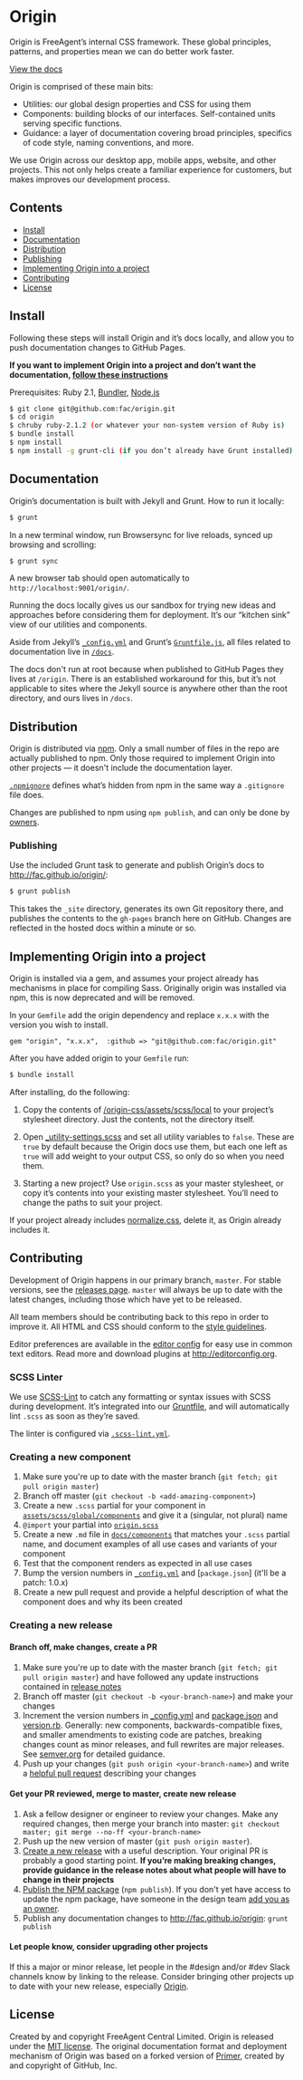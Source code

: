 # Origin

Origin is FreeAgent’s internal CSS framework. These global principles, patterns, and properties mean we can do better work faster.

[View the docs](http://fac.github.io/origin/)

Origin is comprised of these main bits:

* Utilities: our global design properties and CSS for using them
* Components: building blocks of our interfaces. Self-contained units serving specific functions.
* Guidance: a layer of documentation covering broad principles, specifics of code style, naming conventions, and more.

We use Origin across our desktop app, mobile apps, website, and other projects. This not only helps create a familiar experience for customers, but makes improves our development process.


## Contents

- [Install](#install)
- [Documentation](#documentation)
- [Distribution](#distribution)
- [Publishing](#publishing)
- [Implementing Origin into a project](#implementing-origin-into-a-project)
- [Contributing](#contributing)
- [License](#license)


## Install

Following these steps will install Origin and it’s docs locally, and allow you to push documentation changes to GitHub Pages.

**If you want to implement Origin into a project and don’t want the documentation, [follow these instructions](#implementing-origin-into-a-project)**

Prerequisites: Ruby 2.1, [Bundler](http://bundler.io/), [Node.js](http://nodejs.org/download/)

```bash
$ git clone git@github.com:fac/origin.git
$ cd origin
$ chruby ruby-2.1.2 (or whatever your non-system version of Ruby is)
$ bundle install
$ npm install
$ npm install -g grunt-cli (if you don’t already have Grunt installed)
```


## Documentation

Origin’s documentation is built with Jekyll and Grunt. How to run it locally:

```bash
$ grunt
```

In a new terminal window, run Browsersync for live reloads, synced up browsing and scrolling:

```bash
$ grunt sync
```

A new browser tab should open automatically to `http://localhost:9001/origin/`.

Running the docs locally gives us our sandbox for trying new ideas and approaches before considering them for deployment. It’s our “kitchen sink” view of our utilities and components.

Aside from Jekyll’s [`_config.yml`](https://github.com/fac/origin/blob/master/_config.yml) and Grunt’s [`Gruntfile.js`](https://github.com/fac/origin/blob/master/Gruntfile.js), all files related to documentation live in [`/docs`](https://github.com/fac/origin/tree/master/docs).

The docs don't run at root because when published to GitHub Pages they lives at `/origin`. There is an established workaround for this, but it’s not applicable to sites where the Jekyll source is anywhere other than the root directory, and ours lives in `/docs`.


## Distribution

Origin is distributed via [npm](https://www.npmjs.com/package/origin-css). Only a small number of files in the repo are actually published to npm. Only those required to implement Origin into other projects — it doesn't include the documentation layer.

[`.npmignore`](https://github.com/fac/origin/blob/master/.npmignore) defines what’s hidden from npm in the same way a `.gitignore` file does.

Changes are published to npm using `npm publish`, and can only be done by [owners](https://www.npmjs.com/package/origin-css/access).


### Publishing

Use the included Grunt task to generate and publish Origin’s docs to http://fac.github.io/origin/:

```bash
$ grunt publish
```

This takes the `_site` directory, generates its own Git repository there, and publishes the contents to the `gh-pages` branch here on GitHub. Changes are reflected in the hosted docs within a minute or so.


## Implementing Origin into a project

Origin is installed via a gem, and assumes your project already has mechanisms in place for compiling Sass.
Originally origin was installed via npm, this is now deprecated and will be removed.  

In your `Gemfile` add the origin dependency and replace `x.x.x` with the version you wish to install.

```
gem "origin", "x.x.x",  :github => "git@github.com:fac/origin.git"
```

After you have added origin to your `Gemfile` run:

```bash
$ bundle install
```

After installing, do the following:

1. Copy the contents of [/origin-css/assets/scss/local](https://github.com/fac/origin/tree/master/assets/scss/local) to your project’s stylesheet directory. Just the contents, not the directory itself.

2. Open [_utility-settings.scss](https://github.com/fac/origin/blob/master/assets/scss/local/utilities/_utility-settings.scss) and set all utility variables to `false`. These are `true` by default because the Origin docs use them, but each one left as `true` will add weight to your output CSS, so only do so when you need them.

3. Starting a new project? Use `origin.scss` as your master stylesheet, or copy it’s contents into your existing master stylesheet. You’ll need to change the paths to suit your project.

If your project already includes [normalize.css](https://github.com/necolas/normalize.css/), delete it, as Origin already includes it.


## Contributing

Development of Origin happens in our primary branch, `master`. For stable versions, see the [releases page](https://github.com/fac/origin/releases). `master` will always be up to date with the latest changes, including those which have yet to be released.

All team members should be contributing back to this repo in order to improve it. All HTML and CSS should conform to the [style guidelines](http://fac.github.io/origin/code-style/).

Editor preferences are available in the [editor config](https://github.com/fac/origin/blob/master/.editorconfig) for easy use in common text editors. Read more and download plugins at <http://editorconfig.org>.


### SCSS Linter

We use [SCSS-Lint](https://github.com/brigade/scss-lint) to catch any formatting or syntax issues with SCSS during development. It’s integrated into our [Gruntfile](https://github.com/fac/origin/blob/master/Gruntfile.js), and will automatically lint `.scss` as soon as they’re saved.

The linter is configured via [`.scss-lint.yml`](https://github.com/fac/origin/blob/master/.scss-lint.yml).  


### Creating a new component

1. Make sure you're up to date with the master branch (`git fetch; git pull origin master`)
2. Branch off master (`git checkout -b <add-amazing-component>`)
3. Create a new `.scss` partial for your component in [`assets/scss/global/components`](https://github.com/fac/origin/tree/master/assets/scss/global/components) and give it a (singular, not plural) name
4. `@import` your partial into [`origin.scss`](https://github.com/fac/origin/blob/master/assets/scss/origin.scss)
5. Create a new `.md` file in [`docs/components`](https://github.com/fac/origin/tree/master/docs/components) that matches your `.scss` partial name, and document examples of all use cases and variants of your component
6. Test that the component renders as expected in all use cases
7. Bump the version numbers in [`_config.yml`](https://github.com/fac/origin/blob/master/_config.yml) and [`package.json`] (it'll be a patch: 1.0.x)
8. Create a new pull request and provide a helpful description of what the component does and why its been created


### Creating a new release

#### Branch off, make changes, create a PR

1. Make sure you're up to date with the master branch (`git fetch; git pull origin master`) and have followed any update instructions contained in [release notes](https://github.com/fac/origin/releases)
2. Branch off master (`git checkout -b <your-branch-name>`) and make your changes
3. Increment the version numbers in [_config.yml](https://github.com/fac/origin/blob/master/_config.yml) and [package.json](https://github.com/fac/origin/blob/master/package.json) and [version.rb](https://github.com/fac/origin/blob/master/lib/origin/version.rb). Generally: new components, backwards-compatible fixes, and smaller amendments to existing code are patches, breaking changes count as minor releases, and full rewrites are major releases. See [semver.org](http://semver.org/) for detailed guidance.
4. Push up your changes (`git push origin <your-branch-name>`) and write a [helpful pull request](https://github.com/blog/1943-how-to-write-the-perfect-pull-request) describing your changes

#### Get your PR reviewed, merge to master, create new release

1. Ask a fellow designer or engineer to review your changes. Make any required changes, then merge your branch into master: `git checkout master; git merge --no-ff <your-branch-name>`
2. Push up the new version of master (`git push origin master`).
3. [Create a new release](https://help.github.com/articles/creating-releases/) with a useful description. Your original PR is probably a good starting point. **If you’re making breaking changes, provide guidance in the release notes about what people will have to change in their projects**
4. [Publish the NPM package](https://docs.npmjs.com/getting-started/publishing-npm-packages) (`npm publish`). If you don't yet have access to update the npm package, have someone in the design team [add you as an owner](https://docs.npmjs.com/cli/owner).
5. Publish any documentation changes to http://fac.github.io/origin: `grunt publish`

#### Let people know, consider upgrading other projects

If this a major or minor release, let people in the #design and/or #dev Slack channels know by linking to the release. Consider bringing other projects up to date with your new release, especially [Origin](https://github.com/fac/origin).


## License

Created by and copyright FreeAgent Central Limited. Origin is released under the [MIT license](LICENSE.md). The original documentation format and deployment mechanism of Origin was based on a forked version of [Primer](https://github.com/primer/primer), created by and copyright of GitHub, Inc.

